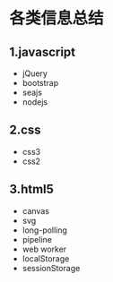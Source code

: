 # 各类信息总结
## 1.javascript
* jQuery
* bootstrap
* seajs
* nodejs

## 2.css
* css3
* css2

## 3.html5
* canvas
* svg
* long-polling
* pipeline
* web worker
* localStorage
* sessionStorage
